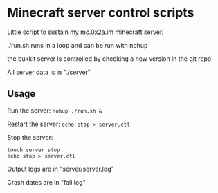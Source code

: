 Minecraft server control scripts
================================

Little script to sustain my mc.0x2a.im minecraft server.

./run.sh runs in a loop and can be run with nohup

the bukkit server is controlled by checking a new version in
the git repo

All server data is in "./server"

Usage
-----

Run the server: `nohup ./run.sh &`

Restart the server: `echo stop > server.ctl`

Stop the server:
```
touch server.stop
echo stop > server.ctl
```

Output logs are in "server/server.log"

Crash dates are in "fail.log"
